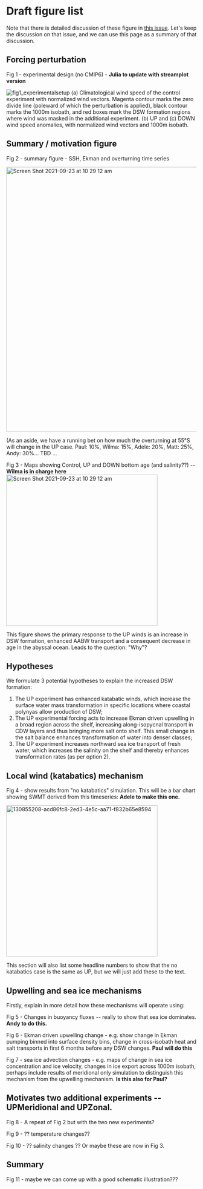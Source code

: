# Draft figure list

Note that there is detailed discussion of these figure in [this issue](https://github.com/adele157/easterlies-collaborative-project/issues/37). Let's keep the discussion on that issue, and we can use this page as a summary of that discussion.

## Forcing perturbation

Fig 1 - experimental design (no CMIP6) - **Julia to update with streamplot version**

![fig1_experimentalsetup](https://user-images.githubusercontent.com/51519847/134443719-773a86d3-bb9a-41fe-80f2-6c0783c1d43e.png)
(a) Climatological wind speed of the control experiment with normalized wind vectors. Magenta contour marks the zero divide line (poleward of which the perturbation is applied), black contour marks the 1000m isobath, and red boxes mark the DSW formation regions where wind was masked in the additional experiment. (b) UP and (c) DOWN wind speed anomalies, with normalized wind vectors and 1000m isobath.

## Summary / motivation figure

Fig 2 - summary figure - SSH, Ekman and overturning time series 

<img width="700" alt="Screen Shot 2021-09-23 at 10 29 12 am" src="https://user-images.githubusercontent.com/8506963/134439191-807405ae-6af7-43ec-870b-b7574b95ebf7.png">

(As an aside, we have a running bet on how much the overturning at 55°S will change in the UP case. Paul: 10%, Wilma: 15%, Adele: 20%, Matt: 25%, Andy: 30%... TBD ...

Fig 3 - Maps showing Control, UP and DOWN bottom age (and salinity??) -- **Wilma is in charge here** 
<img width="400" alt="Screen Shot 2021-09-23 at 10 29 12 am" src="https://user-images.githubusercontent.com/8506963/125707732-83ec9aba-1a3e-4a4e-abb2-3955bb716ea7.png">

This figure shows the primary response to the UP winds is an increase in DSW formation, enhanced AABW transport and a consequent decrease in age in the abyssal ocean. Leads to the question: "Why"?

## Hypotheses
We formulate 3 potential hypotheses to explain the increased DSW formation: 
1. The UP experiment has enhanced katabatic winds, which increase the surface water mass transformation in specific locations where coastal polynyas allow production of DSW;
2.  The UP experimental forcing acts to increase Ekman driven upwelling in a broad region across the shelf, increasing along-isopycnal transport in CDW layers and thus bringing more salt onto shelf. This small change in the salt balance enhances transformation of water into denser classes;
3.  The UP experiment increases northward sea ice transport of fresh water, which increases the salinity on the shelf and thereby enhances transformation rates (as per option 2).
  
## Local wind (katabatics) mechanism

Fig 4 - show results from "no katabatics" simulation. This will be a bar chart showing SWMT derived from this timeseries: **Adele to make this one.**

<img width="400" alt="130855208-acd86fc8-2ed3-4e5c-aa71-f832b65e8594" src="https://user-images.githubusercontent.com/8506963/134439067-aa70264e-6a58-40e8-a852-dc1563e0c672.png">

This section will also list some headline numbers to show that the no katabatics case is the same as UP, but we will just add these to the text.

## Upwelling and sea ice mechanisms

Firstly, explain in more detail how these mechanisms will operate using:

Fig 5 - Changes in buoyancy fluxes -- really to show that sea ice dominates. **Andy to do this.**

Fig 6 - Ekman driven upwelling change - e.g. show change in Ekman pumping binned into surface density bins, change in cross-isobath heat and salt transports in first 6 months before any DSW changes. **Paul will do this**

Fig 7 - sea ice advection changes - e.g. maps of change in sea ice concentration and ice velocity, changes in ice export across 1000m isobath, perhaps include results of meridional only simulation to distinguish this mechanism from the upwelling mechanism. **Is this also for Paul?**

## Motivates two additional experiments -- UPMeridional and UPZonal.
Fig 8 - A repeat of Fig 2 but with the two new experiments?

Fig 9 - ?? temperature changes??

Fig 10 - ?? salinity changes ?? Or maybe these are now in Fig 3.

## Summary
Fig 11 -  maybe we can come up with a good schematic illustration???



